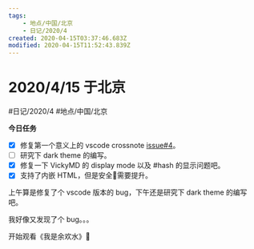```yaml
---
tags:
    - 地点/中国/北京
    - 日记/2020/4
created: 2020-04-15T03:37:46.683Z
modified: 2020-04-15T11:52:43.839Z
---
```

# 2020/4/15 于北京
#日记/2020/4 #地点/中国/北京

**今日任务**
- [x] 修复第一个意义上的 vscode crossnote [issue#4](https://github.com/0xGG/vscode-crossnote/issues/4)。
- [ ] 研究下 dark theme 的编写。
- [x] 修复一下 VickyMD 的 display mode 以及 #hash 的显示问题吧。  
- [x] 支持了内嵌 HTML，但是安全🔐需要提升。  
<!-- @timer "date":"Wed Apr 15 2020 11:38:43 GMT+0800 (China Standard Time)" -->
上午算是修复了个 vscode 版本的 bug，下午还是研究下 dark theme 的编写吧。

我好像又发现了个 bug。。。
<!-- @timer "date":"Wed Apr 15 2020 19:37:40 GMT+0800 (China Standard Time)" -->
开始观看《我是余欢水》:full_moon_with_face: 






